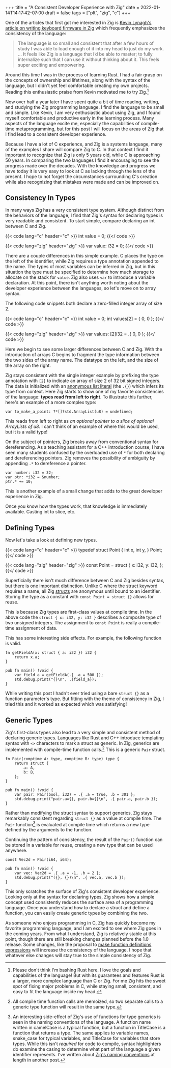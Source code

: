 +++
title = "A Consistent Developer Experience with Zig"
date = 2022-01-14T14:17:42-07:00
draft = false
tags = ["plt", "zig", "c"]
+++

One of the articles that first got me interested in Zig is [Kevin Lynagh's
article on writing keyboard firmware in Zig](https://kevinlynagh.com/rust-zig/)
which frequently emphasizes the consistency of the language:

> The language is so small and consistent that after a few hours of study I was
> able to load enough of it into my head to just do my work. ... It feels like
> Zig is a language that I’d be able to master; to fully internalize such that I
> can use it without thinking about it. This feels super exciting and
> empowering.

Around this time I was in the process of learning Rust. I had a fair grasp on
the concepts of ownership and lifetimes, along with the syntax of the language,
but I didn't yet feel comfortable creating my own projects. Reading this
enthusiastic praise from Kevin motivated me to try Zig.[^1]

[^1]: Please don't think I'm bashing Rust here. I love the goals and
  capabilities of the language! But with its guarantees and features Rust is a
  larger, more complex language than C or Zig. For me Zig hits the sweet spot of
  fixing major problems in C, while staying small, consistent, and easy to fit
  the language inside my head.

Now over half a year later I have spent quite a bit of time reading, writing,
and studying the Zig programming language. I find the language to be small and
simple. Like Kevin, I am very enthusiastic about using Zig, and I found myself
comfortable and productive early in the learning process. Many aspects of the
language excite me, especially the capabilities of compile-time metaprogramming,
but for this post I will focus on the areas of Zig that I find lead to a
consistent developer experience.

Because I have a lot of C experience, and Zig is a systems language, many of the
examples I share will compare Zig to C. In that context I find it important to
recognize that Zig is only 5 years old, while C is approaching 50 years. In
comparing the two languages I find it encouraging to see the progress made over
the decades. With the knowledge and progress we have today it is very easy to
look at C as lacking through the lens of the present. I hope to not forget the
circumstances surrounding C's creation while also recognizing that mistakes were
made and can be improved on.

## Consistency In Types

In many ways Zig has a very consistent type system. Although distinct from the
behaviors of the language, I find that Zig's syntax for declaring types is very
readable and consistent. To start simple, compare declaring an int between C and
Zig.

{{< code lang="c" header="c" >}}
int value = 0;
{{</ code >}}

{{< code lang="zig" header="zig" >}}
var value: i32 = 0;
{{</ code >}}

There are a couple differences in this simple example. C places the type on the
left of the identifier, while Zig requires a type annotation appended to the
name. The types of most variables can be inferred in Zig, but in this situation
the type must be specified to determine how much storage to allocate on the
stack for `value`. Zig also uses `var` to introduce a variable declaration. At
this point, there isn't anything worth noting about the developer experience
between the languages, so let's move on to array syntax.

The following code snippets both declare a zero-filled integer array of size 2.

{{< code lang="c" header="c" >}}
int value = 0;
int values[2] = { 0, 0 };
{{</ code >}}

{{< code lang="zig" header="zig" >}}
var values: [2]i32 = .{ 0, 0 };
{{</ code >}}

Here we begin to see some larger differences between C and Zig. With the
introduction of arrays C begins to fragment the type information between the two
sides of the array name. The datatype on the left, and the size of the array on
the right.

Zig stays consistent with the single integer example by prefixing the type
annotation with `[2]` to indicate an array of size 2 of 32 bit signed integers.
The data is initialized with an [anonymous list
literal](https://ziglang.org/documentation/0.8.1/#Anonymous-List-Literals) (the
`.{}`) which infers its type from context. Here Zig starts to show one of my
favorite consistencies of the language: **types read from left to right**. To
illustrate this further, here's an example of a more complex type:

```zig
var to_make_a_point: ?*[]?std.ArrayList(u8) = undefined;
```

This reads from left to right as *an optional pointer to a slice of
optional ArrayLists of u8*. I can't think of an example of where this would be
used, but it is a valid type!

On the subject of pointers, Zig breaks away from conventional syntax for
dereferencing. As a teaching assistant for a C++ introduction course, I have
seen many students confused by the overloaded use of `*` for both declaring and
dereferencing pointers. Zig removes the possibility of ambiguity by appending
`.*` to dereference a pointer.

```zig
var number: i32 = 32;
var ptr: *i32 = &number;
ptr.* += 10;
```

This is another example of a small change that adds to the great developer
experience in Zig.

Once you know how the types work, that knowledge is immediately available.
Casting int to slice, etc.


## Defining Types

Now let's take a look at defining new types.

{{< code lang="c" header="c" >}}
typedef struct Point {
    int x,
    int y,
} Point;
{{</ code >}}

{{< code lang="zig" header="zig" >}}
const Point = struct {
    x: i32,
    y: i32,
};
{{</ code >}}

Superficially there isn't much difference between C and Zig besides syntax, but
there is one important distinction. Unlike C where the struct keyword requires a
name, all Zig [structs](https://ziglang.org/documentation/master/#struct) are
anonymous until bound to an identifier. Storing the type as a constant with
`const Point = struct {}` allows for reuse.

This is because Zig types are first-class values at compile time. In the above
code the `struct { x: i32, y: i32 }` describes a composite type of two unsigned
integers. The assignment to `const Point` is really a compile-time assignment
of data.

This has some interesting side effects. For example, the following function is
valid.

```zig
fn getFieldA(x: struct { a: i32 }) i32 {
    return x.a;
}

pub fn main() !void {
    var field_a = getFieldA(.{ .a = 500 });
    std.debug.print("{}\n", .{field_a});
}
```

While writing this post I hadn't ever tried using a bare `struct {}` as a
function parameter's type. But fitting with the theme of consistency in Zig, I
tried this and it worked as expected which was satisfying!


## Generic Types

Zig's first-class types also lead to a very simple and consistent method of
declaring generic types. Languages like Rust and C++ introduce templating syntax
with `<>` characters to mark a struct as generic. In Zig, generics are
implemented with compile-time function calls.[^2] This is a generic `Pair` struct.

[^2]: All compile time function calls are memoized, so two separate calls to a
  generic type function will result in the same type.

```zig
fn Pair(comptime A: type, comptime B: type) type {
    return struct {
        a: A,
        b: B,
    };
}

pub fn main() !void {
    var pair: Pair(bool, i32) = .{ .a = true, .b = 301 };
    std.debug.print("pair.a={}, pair.b={}\n", .{ pair.a, pair.b });
}
```

Rather than modifying the struct syntax to support generics, Zig stays
remarkably consistent regarding `struct {}` as a value at compile time. The
`Pair` function[^3] is evaluated at compile time which returns a new type defined by
the arguments to the function.

[^3]: An interesting side-effect of Zig's use of functions for type generics is
  seen in the naming conventions of the language. A function name written in
  camelCase is a typical function, but a function in TitleCase is a function
  that returns a type. The same applies to variable names, snake_case for
  typical variables, and TitleCase for variables that store types. While this
  isn't *required* for code to compile, syntax highlighters do examine the
  casing to determine what part of the language a given identifier represents.
  I've written about [Zig's naming conventions](/blog/zig-naming-conventions) at
  length in another post.

Continuing the pattern of consistency, the result of the `Pair()` function can be
stored in a variable for reuse, creating a new type that can be used anywhere.

```zig
const Vec2d = Pair(i64, i64);

pub fn main() !void {
    var vec: Vec2d = .{ .a = -1, .b = 2 };
    std.debug.print("({}, {})\n", .{ vec.a, vec.b });
}
```

This only scratches the surface of Zig's consistent developer experience.
Looking only at the syntax for declaring types, Zig shows how a simple concept
used consistently reduces the surface area of a programming language. Once you
understand how to declare a struct and define a function, you can easily create
generic types by combining the two.

As someone who enjoys programming in C, Zig has quickly become my favorite
programming language, and I am excited to see where Zig goes in the coming
years. From what I understand, Zig is relatively stable at this point, though
there are still breaking changes planned before the 1.0 release. Some changes,
like the proposal to [make function definitions
expressions](https://github.com/ziglang/zig/issues/1717) will increase the
consistency of the language. I hope that whatever else changes will stay true to
the simple consistency of Zig.
